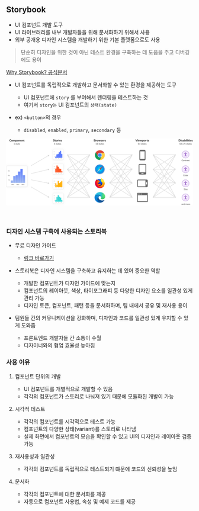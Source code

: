 ## Storybook

- UI 컴포넌트 개발 도구
- UI 라이브러리를 내부 개발자들을 위해 문서화하기 위해서 사용
- 외부 공개용 디자인 시스템을 개발하기 위한 기본 플랫폼으로도 사용

> 단순히 디자인을 위한 것이 아닌 테스트 환경을 구축하는 데 도움을 주고 디버깅에도 용이

[Why Storybook? 공식문서](https://storybook.js.org/docs/get-started/why-storybook)

- UI 컴포넌트를 독립적으로 개발하고 문서화할 수 있는 환경을 제공하는 도구

    - UI 컴포넌트에 `story` 를 부여해서 렌더링을 테스트하는 것
    - 여기서 `story는` UI 컴포넌트의 `상태(state)`

- ex) `<button>`의 경우
    - `disabled`, `enabled`, `primary`, `secondary` 등

![storybook](../99.image/storybook1.png)

<br/>

### 디자인 시스템 구축에 사용되는 스토리북

- 무료 디자인 가이드

    - [링크 바로가기](https://www.figma.com/design/G4KjNpWhzDAGwU6OOX50Hb/Style-Guidelines-(Community)?node-id=25-32)

- 스토리북은 디자인 시스템을 구축하고 유지하는 데 있어 중요한 역할

    - 개발한 컴포넌트가 디자인 가이드에 맞는지
    - 컴포넌트의 레이아웃, 색상, 타이포그래피 등 다양한 디자인 요소를 일관성 있게 관리 가능
    - 디자인 토큰, 컴포넌트, 패턴 등을 문서화하며, 팀 내에서 공유 및 재사용 용이

- 팀원들 간의 커뮤니케이션을 강화하며, 디자인과 코드를 일관성 있게 유지할 수 있게 도와줌

    - 프론트엔드 개발자들 간 소통이 수월
    - 디자이너와의 협업 효율성 높아짐


### 사용 이유

1. 컴포넌트 단위의 개발
    - UI 컴포넌트를 개별적으로 개발할 수 있음
    - 각각의 컴포넌트가 스토리로 나눠져 있기 때문에 모듈화된 개발이 가능

2. 시각적 테스트
    - 각각의 컴포넌트를 시각적으로 테스트 가능
    - 컴포넌트의 다양한 상태(variant)를 스토리로 나타냄
    - 실제 화면에서 컴포넌트의 모습을 확인할 수 있고 UI의 디자인과 레이아웃 검증 가능

3. 재사용성과 일관성
    - 각각의 컴포넌트를 독립적으로 테스트되기 떄문에 코드의 신뢰성을 높임

4. 문서화
    - 각각의 컴포넌트에 대한 문서화를 제공
    - 자동으로 컴포넌트 사용법, 속성 및 예제 코드를 제공
